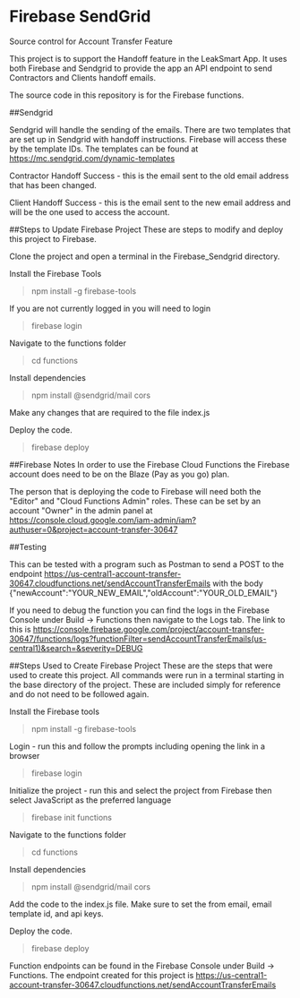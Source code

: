 # Firebase SendGrid
Source control for Account Transfer Feature

This project is to support the Handoff feature in the LeakSmart App.  It uses both Firebase and Sendgrid to provide the app an API endpoint to send Contractors and Clients handoff emails.

The source code in this repository is for the Firebase functions.

##Sendgrid

Sendgrid will handle the sending of the emails.  There are two templates that are set up in Sendgrid with handoff instructions. Firebase will access these by the template IDs.  The templates can be found at https://mc.sendgrid.com/dynamic-templates

Contractor Handoff Success - this is the email sent to the old email address that has been changed.

Client Handoff Success - this is the email sent to the new email address and will be the one used to access the account.

##Steps to Update Firebase Project
These are steps to modify and deploy this project to Firebase.

Clone the project and open a terminal in the Firebase_Sendgrid directory.

Install the Firebase Tools
> npm install -g firebase-tools

If you are not currently logged in you will need to login
> firebase login

Navigate to the functions folder
> cd functions

Install dependencies
> npm install @sendgrid/mail cors

Make any changes that are required to the file index.js

Deploy the code.
> firebase deploy

##Firebase Notes
In order to use the Firebase Cloud Functions the Firebase account does need to be on the Blaze (Pay as you go) plan.

The person that is deploying the code to Firebase will need both the "Editor" and "Cloud Functions Admin" roles.  These can be set by an account "Owner" in the admin panel at https://console.cloud.google.com/iam-admin/iam?authuser=0&project=account-transfer-30647

##Testing

This can be tested with a program such as Postman to send a POST to the endpoint https://us-central1-account-transfer-30647.cloudfunctions.net/sendAccountTransferEmails with the body {"newAccount":"YOUR_NEW_EMAIL","oldAccount":"YOUR_OLD_EMAIL"}

If you need to debug the function you can find the logs in the Firebase Console under Build -> Functions then navigate to the Logs tab. The link to this is https://console.firebase.google.com/project/account-transfer-30647/functions/logs?functionFilter=sendAccountTransferEmails(us-central1)&search=&severity=DEBUG

##Steps Used to Create Firebase Project
These are the steps that were used to create this project. All commands were run in a terminal starting in the base directory of the project.  These are included simply for reference and do not need to be followed again.

Install the Firebase tools
> npm install -g firebase-tools

Login - run this and follow the prompts including opening the link in a browser
> firebase login

Initialize the project - run this and select the project from Firebase then select JavaScript as the preferred language
> firebase init functions

Navigate to the functions folder
> cd functions

Install dependencies
> npm install @sendgrid/mail cors

Add the code to the index.js file.  Make sure to set the from email, email template id, and api keys.

Deploy the code.
> firebase deploy

Function endpoints can be found in the Firebase Console under Build -> Functions.  The endpoint created for this project is https://us-central1-account-transfer-30647.cloudfunctions.net/sendAccountTransferEmails